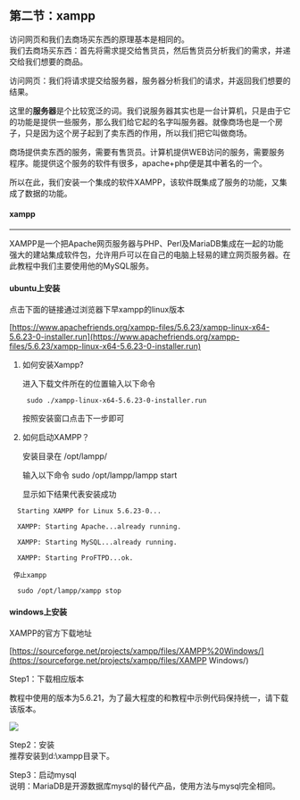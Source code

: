 ## 第二节：xampp

访问网页和我们去商场买东西的原理基本是相同的。  
我们去商场买东西：首先将需求提交给售货员，然后售货员分析我们的需求，并递交给我们想要的商品。

访问网页：我们将请求提交给服务器，服务器分析我们的请求，并返回我们想要的结果。

这里的**服务器**是个比较宽泛的词。我们说服务器其实也是一台计算机，只是由于它的功能是提供一些服务，那么我们给它起的名字叫服务器。就像商场也是一个房子，只是因为这个房子起到了卖东西的作用，所以我们把它叫做商场。

商场提供卖东西的服务，需要有售货员。计算机提供WEB访问的服务，需要服务程序。能提供这个服务的软件有很多，apache+php便是其中著名的一个。

所以在此，我们安装一个集成的软件XAMPP，该软件既集成了服务的功能，又集成了数据的功能。

#### **xampp**

---

XAMPP是一个把Apache网页服务器与PHP、Perl及MariaDB集成在一起的功能强大的建站集成软件包，允许用戶可以在自己的电脑上轻易的建立网页服务器。在此教程中我们主要使用他的MySQL服务。

#### ubuntu上安装

点击下面的链接通过浏览器下早xampp的linux版本

[https://www.apachefriends.org/xampp-files/5.6.23/xampp-linux-x64-5.6.23-0-installer.run](https://www.apachefriends.org/xampp-files/5.6.23/xampp-linux-x64-5.6.23-0-installer.run)

1. 如何安装Xampp?

   进入下载文件所在的位置输入以下命令

   ```
    sudo ./xampp-linux-x64-5.6.23-0-installer.run
   ```

   按照安装窗口点击下一步即可

2. 如何启动XAMPP？

   安装目录在 /opt/lampp/

   输入以下命令      sudo /opt/lampp/lampp start

   显示如下结果代表安装成功

```
  Starting XAMPP for Linux 5.6.23-0...

  XAMPP: Starting Apache...already running.

  XAMPP: Starting MySQL...already running.

  XAMPP: Starting ProFTPD...ok.
```

```
 停止xampp

  sudo /opt/lampp/xampp stop
```

#### windows上安装

XAMPP的官方下载地址

[https://sourceforge.net/projects/xampp/files/XAMPP%20Windows/](https://sourceforge.net/projects/xampp/files/XAMPP Windows/)

Step1：下载相应版本

教程中使用的版本为5.6.21，为了最大程度的和教程中示例代码保持统一，请下载该版本。

![](https://box.kancloud.cn/c1160a7517d192fa537816576564da39_650x111.png)

Step2：安装  
推荐安装到d:\xampp目录下。

Step3：启动mysql  
说明：MariaDB是开源数据库mysql的替代产品，使用方法与mysql完全相同。

